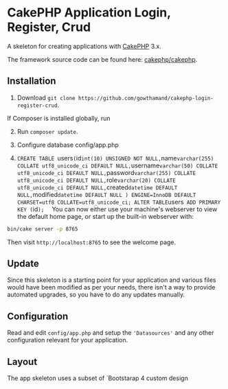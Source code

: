 # CakePHP Application Login, Register, Crud

A skeleton for creating applications with [CakePHP](https://cakephp.org) 3.x.

The framework source code can be found here: [cakephp/cakephp](https://github.com/cakephp/cakephp).

## Installation

1. Download `git clone https://github.com/gowthamand/cakephp-login-register-crud`.

If Composer is installed globally, run

2. Run `composer update`.

3. Configure database config/app.php

4. `CREATE TABLE `users` (
      `id` int(10) UNSIGNED NOT NULL,
      `name` varchar(255) COLLATE utf8_unicode_ci DEFAULT NULL,
      `username` varchar(50) COLLATE utf8_unicode_ci DEFAULT NULL,
      `password` varchar(255) COLLATE utf8_unicode_ci DEFAULT NULL,
      `role` varchar(20) COLLATE utf8_unicode_ci DEFAULT NULL,
      `created` datetime DEFAULT NULL,
      `modified` datetime DEFAULT NULL
    ) ENGINE=InnoDB DEFAULT CHARSET=utf8 COLLATE=utf8_unicode_ci;
    ALTER TABLE `users`
      ADD PRIMARY KEY (`id`); 
`
You can now either use your machine's webserver to view the default home page, or start
up the built-in webserver with:

```bash
bin/cake server -p 8765
```

Then visit `http://localhost:8765` to see the welcome page.

## Update

Since this skeleton is a starting point for your application and various files
would have been modified as per your needs, there isn't a way to provide
automated upgrades, so you have to do any updates manually.

## Configuration

Read and edit `config/app.php` and setup the `'Datasources'` and any other
configuration relevant for your application.

## Layout

The app skeleton uses a subset of `Bootstarap 4 custom design 

